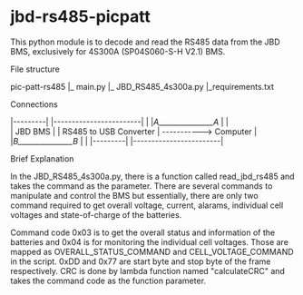 # jbd-rs485-picpatt
This python module is to decode and read the RS485 data from the JBD BMS, exclusively for 4S300A (SP04S060-S-H V2.1) BMS. 

File structure 

pic-patt-rs485
           |_ main.py
           |_ JBD_RS485_4s300a.py
           |_requirements.txt 

Connections 

|---------|                    |------------------------|
|         |_A_______________A_ |                        |  
| JBD BMS |                    | RS485 to USB Converter | -----------> Computer 
|         |_B_______________B_ |                        |
|---------|                    |------------------------|

Brief Explanation

In the JBD_RS485_4s300a.py, there is a function called read_jbd_rs485 and takes the command as the parameter. There are several commands to manipulate and control the BMS but essentially, there are only two command required to get overall voltage, current, alarams, individual cell voltages and state-of-charge of the batteries. 

Command code 0x03 is to get the overall status and information of the batteries and 0x04 is for monitoring the individual cell voltages. Those are mapped as OVERALL_STATUS_COMMAND and CELL_VOLTAGE_COMMAND in the script. 0xDD and 0x77 are start byte and stop byte of the frame respectively. CRC is done by lambda function named 
"calculateCRC" and takes the command code as the function parameter. 
